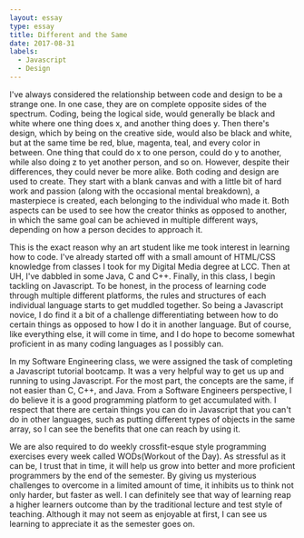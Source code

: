 ```yaml
---
layout: essay
type: essay
title: Different and the Same
date: 2017-08-31
labels:
  - Javascript
  - Design
---
```


I've always considered the relationship between code and design to be a strange one. In one case, they are on complete opposite sides of the spectrum. Coding, being the logical side, would generally be black and white where one thing does x, and another thing does y. Then there's design, which by being on the creative side, would also be black and white, but at the same time be red, blue, magenta, teal, and every color in between. One thing that could do x to one person, could do y to another, while also doing z to yet another person, and so on. However, despite their differences, they could never be more alike. Both coding and design are used to create. They start with a blank canvas and with a little bit of hard work and passion (along with the occasional mental breakdown), a masterpiece is created, each belonging to the individual who made it. Both aspects can be used to see how the creator thinks as opposed to another, in which the same goal can be achieved in multiple different ways, depending on how a person decides to approach it.

This is the exact reason why an art student like me took interest in learning how to code. I've already started off with a small amount of HTML/CSS knowledge from classes I took for my Digital Media degree at LCC. Then at UH, I've dabbled in some Java, C and C++. Finally, in this class, I begin tackling on Javascript. To be honest, in the process of learning code through multiple different platforms, the rules and structures of each individual language starts to get muddled together. So being a Javascript novice, I do find it a bit of a challenge differentiating between how to do certain things as opposed to how I do it in another language. But of course, like everything else, it will come in time, and I do hope to become somewhat proficient in as many coding languages as I possibly can.

In my Software Engineering class, we were assigned the task of completing a Javascript tutorial bootcamp. It was a very helpful way to get us up and running to using Javascript. For the most part, the concepts are the same, if not easier than C, C++, and Java. From a Software Engineers perspective, I do believe it is a good programming platform to get accumulated with. I respect that there are certain things you can do in Javascript that you can't do in other languages, such as putting different types of objects in the same array, so I can see the benefits that one can reach by using it.

We are also required to do weekly crossfit-esque style programming exercises every week called WODs(Workout of the Day). As stressful as it can be, I trust that in time, it will help us grow into better and more proficient programmers by the end of the semester. By giving us mysterious challenges to overcome in a limited amount of time, it inhibits us to think not only harder, but faster as well. I can definitely see that way of learning reap a higher learners outcome than by the traditional lecture and test style of teaching. Although it may not seem as enjoyable at first, I can see us learning to appreciate it as the semester goes on.

